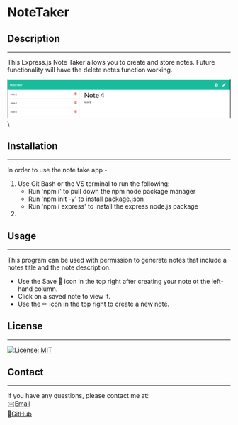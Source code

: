 # NoteTaker

## Description
______________________________________________________________________________________________________________________________________________________

This Express.js Note Taker allows you to create and store notes. Future functionality will have the delete notes function working.


![Webpage2](./public/assets/Images/Notesapp.PNG)\

## Installation
______________________________________________________________________________________________________________________________________________________
In order to use the note take app - 
1. Use Git Bash or the VS terminal to run the following:  
   * Run 'npm i' to pull down the npm node package manager
   * Run 'npm init -y' to install package.json
   * Run 'npm i express' to install the express node.js package
2. 

## Usage
______________________________________________________________________________________________________________________________________________________
This program can be used with permission to generate notes that include a notes title and the note description. 
* Use the Save 💾 icon in the top right after creating your note ot the left-hand column.
* Click on a saved note to view it.
* Use the ✏ icon in the top right to create a new note.

## License
______________________________________________________________________________________________________________________________________________________
[![License: MIT](https://img.shields.io/badge/License-MIT-yellow.svg)](https://opensource.org/licenses/MIT)

## Contact
______________________________________________________________________________________________________________________________________________________
If you have any questions, please contact me at:\
✉️[Email](mailto:hrkoren@gmail.com)\
📂[GitHub](<https://github.com/hrkoren>)